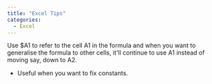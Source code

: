```yaml
---
title: "Excel Tips"
categories:
  - Excel
---
```


Use $A1 to refer to the cell A1 in the formula and when you want to generalise
the formula to other cells, it'll continue to use A1 instead of moving say,
down to A2.
- Useful when you want to fix constants.
